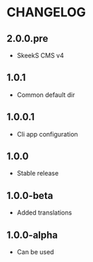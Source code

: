 CHANGELOG
==============

2.0.0.pre
-----------------
  * SkeekS CMS v4

1.0.1
-----------------
  * Common default dir
  
1.0.0.1
-----------------
  * Cli app configuration

1.0.0
-----------------
  * Stable release

1.0.0-beta
-----------------
  * Added translations
  
1.0.0-alpha
-----------------
  * Can be used
